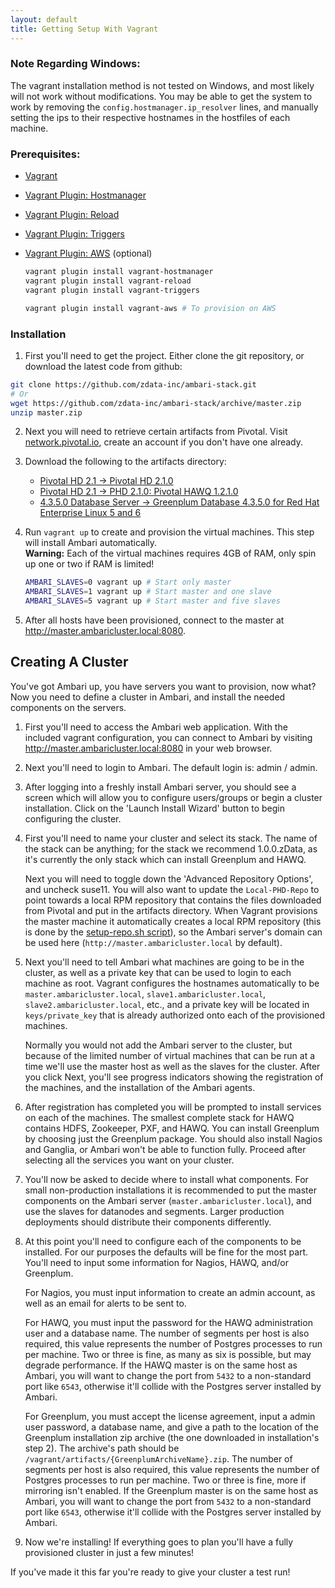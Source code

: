 ```yaml
---
layout: default
title: Getting Setup With Vagrant
---
```


### Note Regarding Windows:
The vagrant installation method is not tested on Windows, and most likely will not work without modifications.  You may be able to get the system to work by removing the `config.hostmanager.ip_resolver` lines, and manually setting the ips to their respective hostnames in the hostfiles of each machine.

### Prerequisites:

 - [Vagrant](https://www.vagrantup.com)
 - [Vagrant Plugin: Hostmanager](https://github.com/smdahlen/vagrant-hostmanager)
 - [Vagrant Plugin: Reload](https://github.com/aidanns/vagrant-reload)
 - [Vagrant Plugin: Triggers](https://github.com/emyl/vagrant-triggers)
 - [Vagrant Plugin: AWS](https://github.com/mitchellh/vagrant-aws) (optional)

    ```sh
    vagrant plugin install vagrant-hostmanager
    vagrant plugin install vagrant-reload
    vagrant plugin install vagrant-triggers

    vagrant plugin install vagrant-aws # To provision on AWS
    ```

### Installation

1. First you'll need to get the project.  Either clone the git repository, or download the latest code from github:

```sh
git clone https://github.com/zdata-inc/ambari-stack.git
# Or
wget https://github.com/zdata-inc/ambari-stack/archive/master.zip
unzip master.zip
```

2. Next you will need to retrieve certain artifacts from Pivotal.  Visit [network.pivotal.io](https://network.pivotal.io), create an account if you don't have one already.

3. Download the following to the artifacts directory:
    - [Pivotal HD 2.1 -> Pivotal HD 2.1.0](https://network.pivotal.io/products/pivotal-hd#/releases/2-1)
    - [Pivotal HD 2.1 -> PHD 2.1.0: Pivotal HAWQ 1.2.1.0](https://network.pivotal.io/products/pivotal-hd#/releases/2-1)
    - [4.3.5.0 Database Server -> Greenplum Database 4.3.5.0 for Red Hat Enterprise Linux 5 and 6](https://network.pivotal.io/products/pivotal-gpdb)

4. Run `vagrant up` to create and provision the virtual machines.  This step will install Ambari automatically.  
    __Warning:__ Each of the virtual machines requires 4GB of RAM, only spin up one or two if RAM is limited!  

    ```sh
    AMBARI_SLAVES=0 vagrant up # Start only master
    AMBARI_SLAVES=1 vagrant up # Start master and one slave
    AMBARI_SLAVES=5 vagrant up # Start master and five slaves
    ```

2. After all hosts have been provisioned, connect to the master at <a href="http://master.ambaricluster.local:8080" target="_blank">http://master.ambaricluster.local:8080</a>.


Creating A Cluster
------------------

You've got Ambari up, you have servers you want to provision, now what?  
Now you need to define a cluster in Ambari, and install the needed components on the servers.  

1. First you'll need to access the Ambari web application.  With the included vagrant configuration, you can connect to Ambari by visiting <a href="http://master.ambaricluster.local:8080" target="_blank">http://master.ambaricluster.local:8080</a> in your web browser.

2. Next you'll need to login to Ambari.  The default login is: admin / admin.  

3. After logging into a freshly install Ambari server, you should see a screen which will allow you to configure users/groups or begin a cluster installation.  Click on the 'Launch Install Wizard' button to begin configuring the cluster.

4. First you'll need to name your cluster and select its stack.  The name of the stack can be anything; for the stack we recommend 1.0.0.zData, as it's currently the only stack which can install Greenplum and HAWQ.

    Next you will need to toggle down the 'Advanced Repository Options', and uncheck suse11.  You will also want to update the `Local-PHD-Repo` to point towards a local RPM repository that contains the files downloaded from Pivotal and put in the artifacts directory.  When Vagrant provisions the master machine it automatically creates a local RPM repository (this is done by the [setup-repo.sh script](https://github.com/zdata-inc/ambari-stack/blob/master/build/setup-repo.sh)), so the Ambari server's domain can be used here (`http://master.ambaricluster.local` by default).

5. Next you'll need to tell Ambari what machines are going to be in the cluster, as well as a private key that can be used to login to each machine as root.  Vagrant configures the hostnames automatically to be `master.ambaricluster.local`, `slave1.ambaricluster.local`, `slave2.ambaricluster.local`, etc., and a private key will be located in `keys/private_key` that is already authorized onto each of the provisioned machines.

    Normally you would not add the Ambari server to the cluster, but because of the limited number of virtual machines that can be run at a time we'll use the master host as well as the slaves for the cluster.  After you click Next, you'll see progress indicators showing the registration of the machines, and the installation of the Ambari agents.

6. After registration has completed you will be prompted to install services on each of the machines.  The smallest complete stack for HAWQ contains HDFS, Zookeeper, PXF, and HAWQ.  You can install Greenplum by choosing just the Greenplum package.  You should also install Nagios and Ganglia, or Ambari won't be able to function fully.  Proceed after selecting all the services you want on your cluster.

7. You'll now be asked to decide where to install what components.  For small non-production installations it is recommended to put the master components on the Ambari server (`master.ambaricluster.local`), and use the slaves for datanodes and segments.  Larger production deployments should distribute their components differently.

8. At this point you'll need to configure each of the components to be installed.  For our purposes the defaults will be fine for the most part.  You'll need to input some information for Nagios, HAWQ, and/or Greenplum.

    For Nagios, you must input information to create an admin account, as well as an email for alerts to be sent to.

    For HAWQ, you must input the password for the HAWQ administration user and a database name.  The number of segments per host is also required, this value represents the number of Postgres processes to run per machine.  Two or three is fine, as many as six is possible, but may degrade performance.  If the HAWQ master is on the same host as Ambari, you will want to change the port from `5432` to a non-standard port like `6543`, otherwise it'll collide with the Postgres server installed by Ambari.

    For Greenplum, you must accept the license agreement, input a admin user password, a database name, and give a path to the location of the Greenplum installation zip archive (the one downloaded in installation's step 2).  The archive's path should be `/vagrant/artifacts/{GreenplumArchiveName}.zip`.  The number of segments per host is also required, this value represents the number of Postgres processes to run per machine.  Two or three is fine, more if mirroring isn't enabled.  If the Greenplum master is on the same host as Ambari, you will want to change the port from `5432` to a non-standard port like `6543`, otherwise it'll collide with the Postgres server installed by Ambari.

9. Now we're installing!  If everything goes to plan you'll have a fully provisioned cluster in just a few minutes!

If you've made it this far you're ready to give your cluster a test run!
